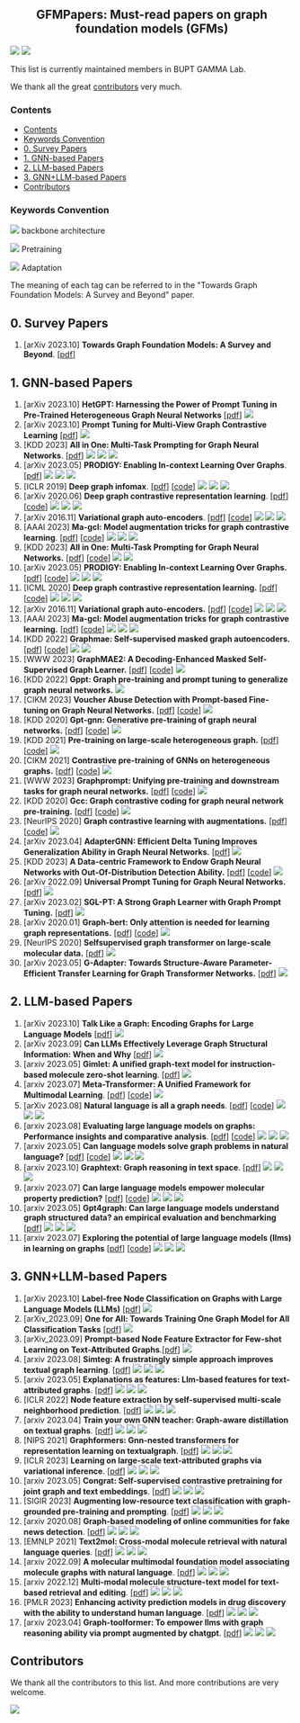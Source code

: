 <h2 align="center"><b>GFMPapers: Must-read papers on graph foundation models (GFMs)</b></h2>

![](https://img.shields.io/github/last-commit/BUPT-GAMMA/GFMpapers?color=blue) ![](https://img.shields.io/badge/PRs-Welcome-red) 

This list is currently maintained members in BUPT GAMMA Lab. 

We thank all the great [contributors](#contributors) very much.

### Contents


- [Contents](#contents)
- [Keywords Convention](#keywords-convention)
- [0. Survey Papers](#0-survey-papers)
- [1. GNN-based Papers](#1-gnn-based-papers)
- [2. LLM-based Papers](#2-llm-based-papers)
- [3. GNN+LLM-based Papers](#3-gnnllm-based-papers)
- [Contributors](#contributors)


### Keywords Convention

![](https://img.shields.io/badge/xxx-DCE7F1) backbone architecture

![](https://img.shields.io/badge/yyy-EAD8D9) Pretraining

![](https://img.shields.io/badge/zzz-D8D0E1) Adaptation

The meaning of each tag can be referred to in the "Towards Graph Foundation Models: A Survey and Beyond" paper.

## 0. Survey Papers
1. [arXiv 2023.10] **Towards Graph Foundation Models: A Survey and Beyond**. [[pdf](https://arxiv.org/pdf/2310.11829.pdf)]

## 1. GNN-based Papers
1. [arXiv 2023.10] **HetGPT: Harnessing the Power of Prompt Tuning in Pre-Trained Heterogeneous Graph Neural Networks** [[pdf](https://arxiv.org/abs/2310.15318)] ![](https://img.shields.io/badge/Prompt--Tuning-D8D0E1)
1. [arXiv 2023.10] **Prompt Tuning for Multi-View Graph Contrastive Learning** [[pdf](https://arxiv.org/abs/2310.10362)] ![](https://img.shields.io/badge/Prompt--Tuning-D8D0E1)
1. [KDD 2023] **All in One: Multi-Task Prompting for Graph Neural Networks**. [[pdf](https://www.researchgate.net/profile/Jia-Li-127/publication/371608827_All_in_One_Multi-Task_Prompting_for_Graph_Neural_Networks/links/648c2270c41fb852dd0a4f62/All-in-One-Multi-Task-Prompting-for-Graph-Neural-Networks.pdf)] ![](https://img.shields.io/badge/GCN/GAT/Graph_Transformer-DCE7F1) ![](https://img.shields.io/badge/Same--Scale_CL-EAD8D9)  ![](https://img.shields.io/badge/Prompt--Tuning-D8D0E1)
1. [arXiv 2023.05] **PRODIGY: Enabling In-context Learning Over Graphs**. [[pdf](https://arxiv.org/pdf/2305.12600.pdf)] ![](https://img.shields.io/badge/GCN/GAT-DCE7F1) ![](https://img.shields.io/badge/Graph_Reconstruction/Supervised-EAD8D9)  ![](https://img.shields.io/badge/Prompt--Tuning-D8D0E1)
1. [ICLR 2019] **Deep graph infomax**. [[pdf](https://arxiv.org/pdf/1809.10341)] [[code](https://github.com/PetarV-/DGI)] ![](https://img.shields.io/badge/GCN-DCE7F1) ![](https://img.shields.io/badge/Graph_Reconstruction/Cross--Scale_CL-EAD8D9)  ![](https://img.shields.io/badge/Parameter--Efficient_FT-D8D0E1)
1. [arXiv 2020.06] **Deep graph contrastive representation learning**. [[pdf](https://arxiv.org/pdf/2006.04131.pdf)] [[code](https://github.com/CRIPAC-DIG/GRACE)] ![](https://img.shields.io/badge/GCN-DCE7F1) ![](https://img.shields.io/badge/Graph_Reconstruction/Same--Scale_CL-EAD8D9)  ![](https://img.shields.io/badge/Vanilla_FT-D8D0E1)
1. [arXiv 2016.11] **Variational graph auto-encoders**. [[pdf](https://arxiv.org/pdf/1611.07308.pdf)] [[code](https://github.com/tkipf/gae)] ![](https://img.shields.io/badge/GCN-DCE7F1) ![](https://img.shields.io/badge/Graph_Reconstruction/Graph_Reconstruction/Property_Prediction-EAD8D9)  ![](https://img.shields.io/badge/Vanilla_FT-D8D0E1)
1. [AAAI 2023] **Ma-gcl: Model augmentation tricks for graph contrastive learning**. [[pdf](https://ojs.aaai.org/index.php/AAAI/article/download/25547/25319)] [[code](https://github.com/GXM1141/MA-GCL)] ![](https://img.shields.io/badge/GCN-DCE7F1) ![](https://img.shields.io/badge/Same--Scale_CL-EAD8D9)  ![](https://img.shields.io/badge/Vanilla_FT-D8D0E1)
1. [KDD 2023] **All in One: Multi-Task Prompting for Graph Neural Networks.** [[pdf](https://arxiv.org/abs/2307.01504)] [[code](https://github.com/sheldonresearch/ProG)] ![](https://img.shields.io/badge/Same--Scale_CL-EAD8D9) ![](https://img.shields.io/badge/Prompt--Tuning-D8D0E1)
2. [arXiv 2023.05] **PRODIGY: Enabling In-context Learning Over Graphs.** [[pdf](https://arxiv.org/pdf/2305.12600)] [[code](https://github.com/snap-stanford/prodigy)] ![](https://img.shields.io/badge/Graph_Reconstruction/Supervised-EAD8D9) ![](https://img.shields.io/badge/Prompt--Tuning-D8D0E1) ![](https://img.shields.io/badge/GCN/GAT-DCE7F1)
4. [ICML 2020] **Deep graph contrastive representation learning.** [[pdf](https://arxiv.org/pdf/2006.04131.pdf)] [[code](https://github.com/CRIPAC-DIG/GRACE)] ![](https://img.shields.io/badge/GCN-DCE7F1) ![](https://img.shields.io/badge/Same--Scale_CL-EAD8D9) ![](https://img.shields.io/badge/Vanilla_FT-D8D0E1)
5. [arXiv 2016.11] **Variational graph auto-encoders.** [[pdf](https://arxiv.org/pdf/1611.07308.pdf%5D)] [[code](https://github.com/limaosen0/Variational-Graph-Auto-Encoders)] ![](https://img.shields.io/badge/GCN-DCE7F1) ![](https://img.shields.io/badge/Graph_Reconstruction/Property_Prediction-EAD8D9) ![](https://img.shields.io/badge/Vanilla_FT-D8D0E1)
6. [AAAI 2023] **Ma-gcl: Model augmentation tricks for graph contrastive learning.** [[pdf](https://ojs.aaai.org/index.php/AAAI/article/download/25547/25319)] [[code](https://github.com/GXM1141/MA-GCL)] ![](https://img.shields.io/badge/GCN-DCE7F1) ![](https://img.shields.io/badge/Same--Scale_CL-EAD8D9) ![](https://img.shields.io/badge/Vanilla_FT-D8D0E1)
7. [KDD 2022] **Graphmae: Self-supervised masked graph autoencoders.** [[pdf](https://dl.acm.org/doi/pdf/10.1145/3534678.3539321)] [[code](https://github.com/THUDM/GraphMAE)] ![](https://img.shields.io/badge/GAT-DCE7F1) ![](https://img.shields.io/badge/GAT-DCE7F1)
8. [WWW 2023] **GraphMAE2: A Decoding-Enhanced Masked Self-Supervised Graph Learner.** [[pdf](https://github.com/THUDM/GraphMAE2)] [[code](https://dl.acm.org/doi/pdf/10.1145/3543507.3583379)] ![](https://img.shields.io/badge/GAT-DCE7F1)
9. [KDD 2022] **Gppt: Graph pre-training and prompt tuning to generalize graph neural networks.** ![](https://img.shields.io/badge/GraphSAGE-DCE7F1)
10. [CIKM 2023] **Voucher Abuse Detection with Prompt-based Fine-tuning on Graph Neural Networks.** [[pdf](https://github.com/WenZhihao666/VPGNN)] [[code](https://dl.acm.org/doi/pdf/10.1145/3583780.3615505)] ![](https://img.shields.io/badge/GraphSAGE-DCE7F1)
11. [KDD 2020] **Gpt-gnn: Generative pre-training of graph neural networks.** [[pdf](https://github.com/acbull/GPT-GNN)] [[code](https://dl.acm.org/doi/pdf/10.1145/3394486.3403237)] ![](https://img.shields.io/badge/HGT-DCE7F1)
12. [KDD 2021] **Pre-training on large-scale heterogeneous graph.** [[pdf](https://github.com/BUPT-GAMMA/PTHGNN)] [[code](https://ink.library.smu.edu.sg/cgi/viewcontent.cgi?article=7891&context=sis_research)] ![](https://img.shields.io/badge/HGT-DCE7F1)
13. [CIKM 2021] **Contrastive pre-training of GNNs on heterogeneous graphs.** [[pdf](https://ink.library.smu.edu.sg/cgi/viewcontent.cgi?article=7892&context=sis_research)] [[code]([https://ink.library.smu.edu.sg/cgi/viewcontent.cgi?article=7892&context=sis_research](https://github.com/BUPT-GAMMA/CPT-HG))] ![](https://img.shields.io/badge/HGT-DCE7F1)
14. [WWW 2023] **Graphprompt: Unifying pre-training and downstream tasks for graph neural networks.** [[pdf](https://dl.acm.org/doi/pdf/10.1145/3543507.3583386)] [[code](https://github.com/Starlien95/GraphPrompt)] ![](https://img.shields.io/badge/GIN-DCE7F1)
15. [KDD 2020] **Gcc: Graph contrastive coding for graph neural network pre-training.** [[pdf](https://arxiv.org/pdf/2006.09963.pdf)] [[code](https://github.com/THUDM/GCC)] ![](https://img.shields.io/badge/GIN-DCE7F1)
16. [NeurIPS 2020] **Graph contrastive learning with augmentations.** [[pdf](https://proceedings.neurips.cc/paper_files/paper/2020/file/3fe230348e9a12c13120749e3f9fa4cd-Paper.pdf)] [[code](https://github.com/Shen-Lab/GraphCL)] ![](https://img.shields.io/badge/GIN-DCE7F1)
17. [arXiv 2023.04] **AdapterGNN: Efficient Delta Tuning Improves Generalization Ability in Graph Neural Networks.** [[pdf](https://arxiv.org/pdf/2304.09595.pdf)] ![](https://img.shields.io/badge/GIN-DCE7F1)
18. [KDD 2023] **A Data-centric Framework to Endow Graph Neural Networks with Out-Of-Distribution Detection Ability.** [[pdf](http://shichuan.org/doc/150.pdf)] [[code](https://github.com/BUPT-GAMMA/AAGOD)] ![](https://img.shields.io/badge/GIN-DCE7F1)
19. [arXiv 2022.09] **Universal Prompt Tuning for Graph Neural Networks.** [[pdf](https://www.researchgate.net/profile/Taoran-Fang/publication/364110035_Prompt_Tuning_for_Graph_Neural_Networks/links/647abf7879a722376509c6a9/Prompt-Tuning-for-Graph-Neural-Networks.pdf)] ![](https://img.shields.io/badge/GIN-DCE7F1)
20. [arXiv 2023.02] **SGL-PT: A Strong Graph Learner with Graph Prompt Tuning.** [[pdf](https://arxiv.org/pdf/2302.12449.pdf)] ![](https://img.shields.io/badge/GIN-DCE7F1)
21. [arXiv 2020.01] **Graph-bert: Only attention is needed for learning graph representations.** [[pdf](https://arxiv.org/pdf/2001.05140.pdf)] [[code](https://github.com/anonymous-sourcecode/Graph-Bert)] ![](https://img.shields.io/badge/Graph_Transformer-DCE7F1)
22. [NeurIPS 2020] **Selfsupervised graph transformer on large-scale molecular data.** [[pdf](https://proceedings.neurips.cc/paper/2020/file/94aef38441efa3380a3bed3faf1f9d5d-Paper.pdf)] ![](https://img.shields.io/badge/Graph_Transformer-DCE7F1)
23. [arXiv 2023.05] **G-Adapter: Towards Structure-Aware Parameter-Efficient Transfer Learning for Graph Transformer Networks.** [[pdf](https://arxiv.org/pdf/2305.10329.pdf)] ![](https://img.shields.io/badge/Graph_Transformer-DCE7F1)


## 2. LLM-based Papers
1. [arXiv 2023.10] **Talk Like a Graph: Encoding Graphs for Large Language Models** [[pdf](https://arxiv.org/abs/2310.04560)] ![](https://img.shields.io/badge/Manual_Prompt_Tuning-D8D0E1) 
1. [arXiv 2023.09] **Can LLMs Effectively Leverage Graph Structural Information: When and Why** [[pdf](https://arxiv.org/abs/2309.16595)] ![](https://img.shields.io/badge/Manual_Prompt_Tuning-D8D0E1) 
1. [arxiv 2023.05] **Gimlet: A unified graph-text model for instruction-based molecule zero-shot learning**. [[pdf](https://scholar.google.com/scholar_url?url=https://www.biorxiv.org/content/biorxiv/early/2023/06/01/2023.05.30.542904.full.pdf&hl=zh-CN&sa=T&oi=gsb-gga&ct=res&cd=0&d=8390578571473859304&ei=8QRCZbaEHIz5yATYnbjoDQ&scisig=AFWwaebONdO5ia5yjK3p4wA-pOf1)] ![](https://img.shields.io/badge/transformer-DCE7F1)
2. [arxiv 2023.07] **Meta-Transformer: A Unified Framework for Multimodal Learning**. [[pdf](https://scholar.google.com/scholar_url?url=https://arxiv.org/pdf/2307.10802&hl=zh-CN&sa=T&oi=gsb-gga&ct=res&cd=0&d=11077145075852511910&ei=cgZCZZG8AcaKywSmq6XgCw&scisig=AFWwaeaAZA6AHtPdRvX0JnyNhv1F)] [[code](https://github.com/invictus717/MetaTransformer)] ![](https://img.shields.io/badge/transformer-DCE7F1)
3. [arXiv 2023.08] **Natural language is all a graph needs**. [[pdf](https://scholar.google.com/scholar_url?url=https://arxiv.org/pdf/2308.07134&hl=zh-CN&sa=T&oi=gsb-gga&ct=res&cd=0&d=14935989239849530960&ei=WgdCZbaJFtqk6rQPkv-skA8&scisig=AFWwaeZJKMJktGJOJmeusMs1l5k1)] [[code](https://github.com/agiresearch/InstructGLM)] ![](https://img.shields.io/badge/Graph_to_token_+_Flan_T5,LLaMA-DCE7F1) ![](https://img.shields.io/badge/MLM,LM-EAD8D9) ![](https://img.shields.io/badge/Manual_Prompt_Tuning-D8D0E1) 
4. [arxiv 2023.08] **Evaluating large language models on graphs: Performance insights and comparative analysis**. [[pdf](https://scholar.google.com/scholar_url?url=https://arxiv.org/pdf/2308.11224&hl=zh-CN&sa=T&oi=gsb-gga&ct=res&cd=0&d=13367291863109264530&ei=JQlCZcecFqKQ6rQPwPS0qAw&scisig=AFWwaebcL4UoKZKs-b3HfIKmzeoB)] [[code](https://github.com/ayame1006/llmtograph)] ![](https://img.shields.io/badge/Graph_to_text_+_GPTs,Vicuna-DCE7F1) ![](https://img.shields.io/badge/LM-EAD8D9) ![](https://img.shields.io/badge/Manual_Prompt_Tuning-D8D0E1)
5. [arxiv 2023.05] **Can language models solve graph problems in natural language?** [[pdf](https://scholar.google.com/scholar_url?url=https://arxiv.org/pdf/2305.10037&hl=zh-CN&sa=T&oi=gsb-gga&ct=res&cd=0&d=10660384245119063422&ei=UgpCZeaYLKKQ6rQPwPS0qAw&scisig=AFWwaeb83Q4qbndJ3rQeda6SsHVD)] [[code](https://github.com/arthur-heng/nlgraph)] ![](https://img.shields.io/badge/Graph_to_text_+_GPTs-DCE7F1) ![](https://img.shields.io/badge/LM-EAD8D9) ![](https://img.shields.io/badge/Manual_Prompt_Tuning-D8D0E1)
6. [arxiv 2023.10] **Graphtext: Graph reasoning in text space**. [[pdf](https://arxiv.org/pdf/2310.01089.pdf)] ![](https://img.shields.io/badge/Graph_to_text_+_GPTs-DCE7F1) ![](https://img.shields.io/badge/LM-EAD8D9) ![](https://img.shields.io/badge/Manual_Prompt_Tuning-D8D0E1)
7. [arxiv 2023.07] **Can large language models empower molecular property prediction?** [[pdf](https://arxiv.org/pdf/2307.07443.pdf)] [[code](https://github.com/chnq/llm4mol)] ![](https://img.shields.io/badge/Graph_to_text_+_GPTs-DCE7F1) ![](https://img.shields.io/badge/LM-EAD8D9) ![](https://img.shields.io/badge/Manual_Prompt_Tuning-D8D0E1)
8. [arxiv 2023.05] **Gpt4graph: Can large language models understand graph structured data? an empirical evaluation and benchmarking** [[pdf](https://arxiv.org/pdf/2305.15066.pdf)] ![](https://img.shields.io/badge/Graph_to_text_+_GPT_3-DCE7F1) ![](https://img.shields.io/badge/LM-EAD8D9) ![](https://img.shields.io/badge/Manual_Prompt_Tuning_+_Automatic_Prompt_Tuning-D8D0E1)
9. [arxiv 2023.07] **Exploring the potential of large language models (llms) in learning on graphs** [[pdf](https://arxiv.org/pdf/2307.03393.pdf)] [[code](https://github.com/CurryTang/Graph-LLM)] ![](https://img.shields.io/badge/Graph_to_text_+_Bert,sBert,LLaMa,GPTs-DCE7F1) ![](https://img.shields.io/badge/LM,MLM-EAD8D9) ![](https://img.shields.io/badge/Manual_Prompt_Tuning_+_Automatic_Prompt_Tuning-D8D0E1)

## 3. GNN+LLM-based Papers
1. [arXiv 2023.10] **Label-free Node Classification on Graphs with Large Language Models (LLMs)** [[pdf](https://arxiv.org/abs/2310.04668)] ![](https://img.shields.io/badge/GNN--centric-DCE7F1) 
1. [arXiv_2023.09] **One for All: Towards Training One Graph Model for All Classification Tasks** [[pdf](https://arxiv.org/abs/2310.00149)] ![](https://img.shields.io/badge/GNN--centric-DCE7F1) 
1. [arXiv_2023.09] **Prompt-based Node Feature Extractor for Few-shot Learning on Text-Attributed Graphs**.[[pdf](https://arxiv.org/abs/2309.02848)] ![](https://img.shields.io/badge/GNN--centric-DCE7F1) 
1. [arxiv 2023.08] **Simteg: A frustratingly simple approach improves 
textual graph learning**. [[pdf](https://arxiv.org/pdf/2308.02565.pdf)] ![](https://img.shields.io/badge/GNN--centric-DCE7F1) ![](https://img.shields.io/badge/MLM,TTCL-EAD8D9)  ![](https://img.shields.io/badge/Parameter--EfficientFT-D8D0E1)
1. [arxiv 2023.05] **Explanations as features: Llm-based features for text-attributed graphs**. [[pdf](https://arxiv.org/pdf/2305.19523.pdf)] ![](https://img.shields.io/badge/GNN--centric-DCE7F1) ![](https://img.shields.io/badge/LM-EAD8D9)  ![](https://img.shields.io/badge/Tuning--free_Prompting+Parameter--Efficient_FT-D8D0E1)
1. [ICLR 2022] **Node feature extraction by self-supervised multi-scale neighborhood prediction**. [[pdf](https://arxiv.org/pdf/2111.00064.pdf)] ![](https://img.shields.io/badge/GNN--centric-DCE7F1) ![](https://img.shields.io/badge/MLM-EAD8D9)  ![](https://img.shields.io/badge/vanilla--FT-D8D0E1)
1. [arxiv 2023.04] **Train your own GNN teacher: Graph-aware distillation on textual graphs**. [[pdf](https://arxiv.org/pdf/2304.10668.pdf)] ![](https://img.shields.io/badge/GNN--centric-DCE7F1) ![](https://img.shields.io/badge/MLM-EAD8D9)  ![](https://img.shields.io/badge/Parameter--Efficient_FT-D8D0E1)
1. [NIPS 2021] **Graphformers: Gnn-nested transformers for representation learning on textualgraph**. [[pdf](https://proceedings.neurips.cc/paper_files/paper/2021/file/f18a6d1cde4b205199de8729a6637b42-Paper.pdf)] ![](https://img.shields.io/badge/Symmetric-DCE7F1) ![](https://img.shields.io/badge/MLM-EAD8D9)  ![](https://img.shields.io/badge/Vanilla--FT-D8D0E1)
1. [ICLR 2023] **Learning on large-scale text-attributed graphs via variational inference**. [[pdf](https://arxiv.org/pdf/2210.14709.pdf)] ![](https://img.shields.io/badge/Symmetric-DCE7F1) ![](https://img.shields.io/badge/MLM-EAD8D9)  ![](https://img.shields.io/badge/Vanilla_FT-D8D0E1)
1. [arxiv 2023.05] **Congrat: Self-supervised contrastive pretraining for joint graph and text embeddings**. [[pdf](https://arxiv.org/pdf/2305.14321.pdf)] ![](https://img.shields.io/badge/Symmetric-DCE7F1) ![](https://img.shields.io/badge/MLM+GTCL-EAD8D9)  ![](https://img.shields.io/badge/Parameter--Efficient_FT-D8D0E1)
1. [SIGIR 2023] **Augmenting low-resource text classification with graph-grounded pre-training and prompting**. [[pdf](https://arxiv.org/pdf/2305.03324.pdf)] ![](https://img.shields.io/badge/Symmetric-DCE7F1) ![](https://img.shields.io/badge/GTCL-EAD8D9)  ![](https://img.shields.io/badge/Prompt--Tuning-D8D0E1)
1. [arxiv 2020.08] **Graph-based modeling of online communities for fake news detection**. [[pdf](hhttps://arxiv.org/pdf/2008.06274.pdf)] ![](https://img.shields.io/badge/Symmetric-DCE7F1) ![](https://img.shields.io/badge/MLM-EAD8D9)  ![](https://img.shields.io/badge/Parameter--Efficient_FT-D8D0E1)
1. [EMNLP 2021] **Text2mol: Cross-modal molecule retrieval with natural language queries**.  [[pdf](https://aclanthology.org/2021.emnlp-main.47.pdf)] ![](https://img.shields.io/badge/Symmetric-DCE7F1) ![](https://img.shields.io/badge/MLM+GTC-EAD8D9)  ![](https://img.shields.io/badge/Parameter--Efficient_FT-D8D0E1)
1. [arxiv 2022.09] **A molecular multimodal foundation model associating molecule graphs with natural language**. [[pdf](https://arxiv.org/pdf/2209.05481.pdf)] ![](https://img.shields.io/badge/Symmetric-DCE7F1) ![](https://img.shields.io/badge/MLM+GTC-EAD8D9)  ![](https://img.shields.io/badge/Parameter--Efficient_FT-D8D0E1)
1. [arxiv 2022.12] **Multi-modal molecule structure-text model for text-based retrieval and editing**.  [[pdf](https://arxiv.org/pdf/2212.10789.pdf)] ![](https://img.shields.io/badge/Symmetric-DCE7F1) ![](https://img.shields.io/badge/MLM+GTC-EAD8D9)  ![](https://img.shields.io/badge/Parameter--Efficient_FT-D8D0E1)
1. [PMLR 2023] **Enhancing activity prediction models in drug discovery with the ability to understand human language**.  [[pdf](https://arxiv.org/pdf/2303.03363.pdf)] ![](https://img.shields.io/badge/Symmetric-DCE7F1) ![](https://img.shields.io/badge/MLM+GTCL-EAD8D9)  ![](https://img.shields.io/badge/Parameter--Efficient_FT-D8D0E1)
1. [arxiv 2023.04] **Graph-toolformer: To empower llms with graph reasoning ability via prompt augmented by chatgpt**.  [[pdf](https://arxiv.org/pdf/2304.11116.pdf)] ![](https://img.shields.io/badge/LLM--centric-DCE7F1) ![](https://img.shields.io/badge/LM-EAD8D9)  ![](https://img.shields.io/badge/Tuning--free_Prompting+Vanilla_FT-D8D0E1)




## Contributors

We thank all the contributors to this list. And more contributions are very welcome.

<a href="https://github.com/BUPT-GAMMA/GFMpapers/graphs/contributors">
  <img src="https://contrib.rocks/image?repo=BUPT-GAMMA/GFMpapers" />
</a>

